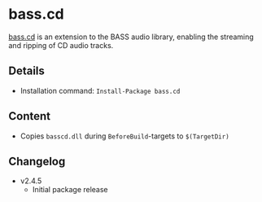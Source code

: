 bass.cd
===

[bass.cd] is an extension to the BASS audio library, enabling the streaming and ripping of CD audio tracks.

Details
---
  - Installation command: ``Install-Package bass.cd``

Content
---
  - Copies ``basscd.dll`` during ``BeforeBuild``-targets to ``$(TargetDir)``

Changelog
---
  - v2.4.5
      - Initial package release

[bass.cd]:       http://www.un4seen.com/bass.html